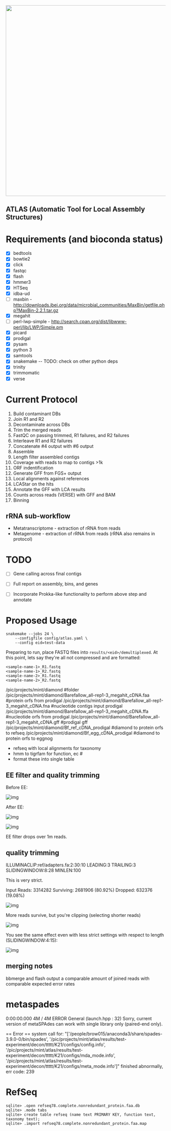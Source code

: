 <img src="images/logo.jpg" width="600"/>

## ATLAS (Automatic Tool for Local Assembly Structures)

# Requirements (and bioconda status)

- [x] bedtools
- [x] bowtie2
- [x] click
- [x] fastqc
- [x] flash
- [x] hmmer3
- [x] HTSeq
- [x] idba-ud
- [ ] maxbin - http://downloads.jbei.org/data/microbial_communities/MaxBin/getfile.php?MaxBin-2.2.1.tar.gz
- [x] megahit
- [ ] perl-lwp-simple - http://search.cpan.org/dist/libwww-perl/lib/LWP/Simple.pm
- [x] picard
- [x] prodigal
- [x] pysam
- [x] python 3
- [x] samtools
- [x] snakemake -- TODO: check on other python deps
- [x] trinity
- [x] trimmomatic
- [x] verse

# Current Protocol

1. Build contaminant DBs
2. Join R1 and R2
3. Decontaminate across DBs
4. Trim the merged reads
5. FastQC on passing trimmed, R1 failures, and R2 failures
6. Interleave R1 and R2 failures
7. Concatenate #4 output with #6 output
8. Assemble
9. Length filter assembled contigs
10. Coverage with reads to map to contigs >1k
11. ORF indentification
12. Generate GFF from FGS+ output
13. Local alignments against references
14. LCAStar on the hits
15. Annotate the GFF with LCA results
16. Counts across reads (VERSE) with GFF and BAM
17. Binning

## rRNA sub-workflow
+ Metatranscriptome - extraction of rRNA from reads
+ Metagenome - extraction of rRNA from reads (rRNA also remains in protocol)

# TODO

- [ ] Gene calling across final contigs
- [ ] Full report on assembly, bins, and genes
- [ ] Incorporate Prokka-like functionality to perform above step and annotate


# Proposed Usage

```
snakemake --jobs 24 \
	--configfile config/atlas.yaml \
	--config eid=test-data
```

Preparing to run, place FASTQ files into `results/<eid>/demultiplexed`. At this point, lets say they're all not compressed and are formatted:

```
<sample-name-1>_R1.fastq
<sample-name-1>_R2.fastq
<sample-name-2>_R1.fastq
<sample-name-2>_R2.fastq
```

/pic/projects/mint/diamond #folder
/pic/projects/mint/diamond/Barefallow_all-rep1-3_megahit_cDNA.faa #protein orfs from prodigal
/pic/projects/mint/diamond/Barefallow_all-rep1-3_megahit_cDNA.fna #nucleotide contigs input prodigal
/pic/projects/mint/diamond/Barefallow_all-rep1-3_megahit_cDNA.ffa  #nucleotide orfs from prodigal
/pic/projects/mint/diamond/Barefallow_all-rep1-3_megahit_cDNA.gff  #prodigal gff
/pic/projects/mint/diamond/Bf_ref_cDNA_prodigal #diamond to protein orfs to refseq
/pic/projects/mint/diamond/Bf_egg_cDNA_prodigal #diamond to protein orfs to eggnog


+ refseq with local alignments for taxonomy
+ hmm to tigrfam for function, ec #
+ format these into single table


## EE filter and quality trimming

Before EE:

![img](images/before_ee.png)

After EE:

![img](images/after_ee.png)

![img](images/after_ee_length_dist.png)

EE filter drops over 1m reads.

## quality trimming

ILLUMINACLIP:ref/adapters.fa:2:30:10 LEADING:3 TRAILING:3 SLIDINGWINDOW:8:28 MINLEN:100

This is very strict.

Input Reads: 3314282 Surviving: 2681906 (80.92%) Dropped: 632376 (19.08%)

![img](images/after_qual.png)

More reads survive, but you're clipping (selecting shorter reads)

![img](images/after_qual_length_dist.png)

You see the same effect even with less strict settings with respect to length (SLIDINGWINDOW:4:15):

![img](images/less_strict_qual_trim.png)

## merging notes

bbmerge and flash output a comparable amount of joined reads with comparable expected error rates


# metaspades

0:00:00.000     4M / 4M    ERROR   General                 (launch.hpp                :  32)   Sorry, current version of metaSPAdes can work with single library only (paired-end only).

== Error ==  system call for: "['/people/brow015/anaconda3/share/spades-3.9.0-0/bin/spades', '/pic/projects/mint/atlas/results/test-experiment/decon/ttttt/K21/configs/config.info', '/pic/projects/mint/atlas/results/test-experiment/decon/ttttt/K21/configs/mda_mode.info', '/pic/projects/mint/atlas/results/test-experiment/decon/ttttt/K21/configs/meta_mode.info']" finished abnormally, err code: 239


# RefSeq

```
sqlite> .open refseq78.complete.nonredundant_protein.faa.db
sqlite> .mode tabs
sqlite> create table refseq (name text PRIMARY KEY, function text, taxonomy text);
sqlite> .import refseq78.complete.nonredundant_protein.faa.map
```
